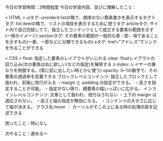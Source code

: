 今日の学習時間：2時間程度
今日の学習内容、並びに理解したこと：

< HTML >
ulタグ: unorderd listの略で、順序のない箇条書きを表示するタグ
liタグ: list itemの略で、リストの項目を表示するために使うタグ
articleタグ: サイト内で自己完結してて、独立したコンテンツとして成立する要素の範囲を示す(一冊のイメージ)
sectionタグ: その要素の範囲が一般的な章・節・項であることを示すもの(一章、一節などに分類できるもの)
aタグ: href="アドレス"でリンクを作ることができる

< CSS >
float: 指定した要素のレイアウトがいじれる
clear: floatレイアウトの回り込み(次の要素は右に欲しい!などの指定)を解除する
z-index: レイヤーの重なりを制御する。(常に前に出したい時とかに使う)
opacity: 0~1の数字で、その要素の透過率を定義できる
ブロックレベルコンテンツ: 独立したブロックとして扱われ、前後に改行が入る
    ・margin と padding の設定ができる。
    ・高さを指定することが可能。
    ・指定がない限り、親要素の幅いっぱいに広がる。
インラインレベルコンテンツ: 文章として扱われ、改行はされない
    ・上下の margin は適応されない。
    ・高さと幅の指定が無効になる。
    ・コンテンツの大きさに応じて幅が決まる。
クラス名:hover ： カーソルがそこの上にある時の処理内容を記述できる

困ったこと：特になし

次やること：進める〜
